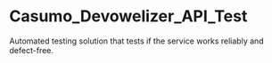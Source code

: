 # Casumo_Devowelizer_API_Test
Automated testing solution that tests if the service works reliably and defect-free.
